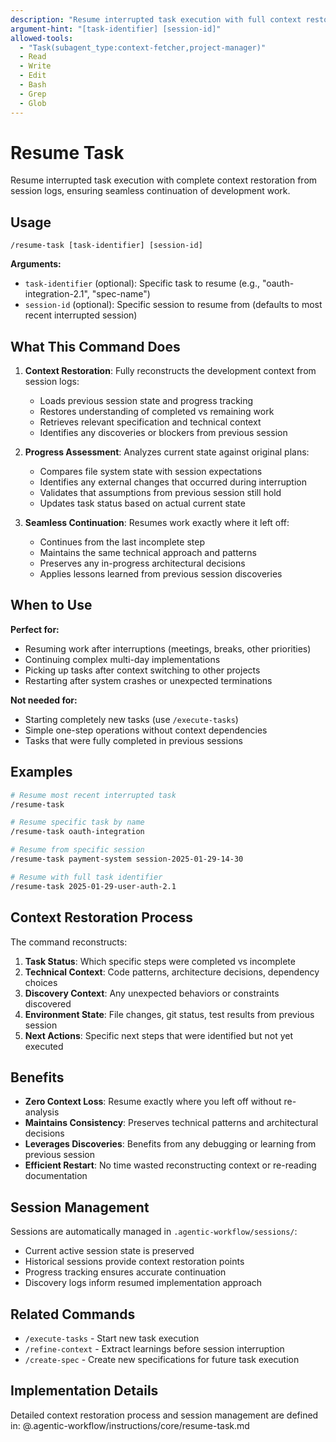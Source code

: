 ```yaml
---
description: "Resume interrupted task execution with full context restoration from session history"
argument-hint: "[task-identifier] [session-id]"
allowed-tools:
  - "Task(subagent_type:context-fetcher,project-manager)"
  - Read
  - Write
  - Edit
  - Bash
  - Grep
  - Glob
---
```


# Resume Task

Resume interrupted task execution with complete context restoration from session logs, ensuring seamless continuation of development work.

## Usage

```
/resume-task [task-identifier] [session-id]
```

**Arguments:**
- `task-identifier` (optional): Specific task to resume (e.g., "oauth-integration-2.1", "spec-name")
- `session-id` (optional): Specific session to resume from (defaults to most recent interrupted session)

## What This Command Does

1. **Context Restoration**: Fully reconstructs the development context from session logs:
   - Loads previous session state and progress tracking
   - Restores understanding of completed vs remaining work
   - Retrieves relevant specification and technical context
   - Identifies any discoveries or blockers from previous session

2. **Progress Assessment**: Analyzes current state against original plans:
   - Compares file system state with session expectations
   - Identifies any external changes that occurred during interruption
   - Validates that assumptions from previous session still hold
   - Updates task status based on actual current state

3. **Seamless Continuation**: Resumes work exactly where it left off:
   - Continues from the last incomplete step
   - Maintains the same technical approach and patterns
   - Preserves any in-progress architectural decisions
   - Applies lessons learned from previous session discoveries

## When to Use

**Perfect for:**
- Resuming work after interruptions (meetings, breaks, other priorities)
- Continuing complex multi-day implementations
- Picking up tasks after context switching to other projects
- Restarting after system crashes or unexpected terminations

**Not needed for:**
- Starting completely new tasks (use `/execute-tasks`)
- Simple one-step operations without context dependencies
- Tasks that were fully completed in previous sessions

## Examples

```bash
# Resume most recent interrupted task
/resume-task

# Resume specific task by name
/resume-task oauth-integration

# Resume from specific session
/resume-task payment-system session-2025-01-29-14-30

# Resume with full task identifier
/resume-task 2025-01-29-user-auth-2.1
```

## Context Restoration Process

The command reconstructs:

1. **Task Status**: Which specific steps were completed vs incomplete
2. **Technical Context**: Code patterns, architecture decisions, dependency choices  
3. **Discovery Context**: Any unexpected behaviors or constraints discovered
4. **Environment State**: File changes, git status, test results from previous session
5. **Next Actions**: Specific next steps that were identified but not yet executed

## Benefits

- **Zero Context Loss**: Resume exactly where you left off without re-analysis
- **Maintains Consistency**: Preserves technical patterns and architectural decisions
- **Leverages Discoveries**: Benefits from any debugging or learning from previous session
- **Efficient Restart**: No time wasted reconstructing context or re-reading documentation

## Session Management

Sessions are automatically managed in `.agentic-workflow/sessions/`:
- Current active session state is preserved
- Historical sessions provide context restoration points
- Progress tracking ensures accurate continuation
- Discovery logs inform resumed implementation approach

## Related Commands

- `/execute-tasks` - Start new task execution
- `/refine-context` - Extract learnings before session interruption
- `/create-spec` - Create new specifications for future task execution

## Implementation Details

Detailed context restoration process and session management are defined in:
@.agentic-workflow/instructions/core/resume-task.md
